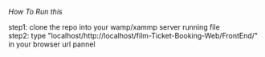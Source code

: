 *How To Run this*

step1: clone the repo into your wamp/xammp server running file <br>
step2: type "localhost/http://localhost/film-Ticket-Booking-Web/FrontEnd/" in your browser url pannel
